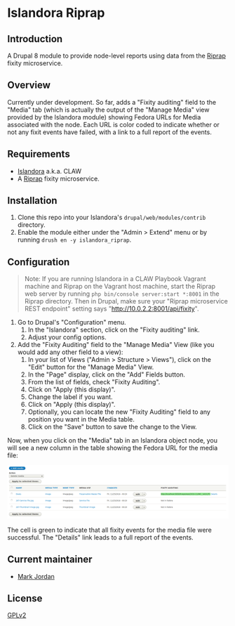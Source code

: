# Islandora Riprap

## Introduction

A Drupal 8 module to provide node-level reports using data from the [Riprap](https://github.com/mjordan/riprap) fixity microservice.

## Overview

Currently under development. So far, adds a "Fixity auditing" field to the "Media" tab (which is actually the output of the "Manage Media" view provided by the Islandora module) showing Fedora URLs for Media associated with the node. Each URL is color coded to indicate whether or not any fixit events have failed, with a link to a full report of the events.

## Requirements

* [Islandora](https://github.com/Islandora-CLAW/islandora) a.k.a. CLAW
* A [Riprap](https://github.com/mjordan/riprap) fixity microservice.

## Installation

1. Clone this repo into your Islandora's `drupal/web/modules/contrib` directory.
1. Enable the module either under the "Admin > Extend" menu or by running `drush en -y islandora_riprap`.

## Configuration

> Note: If you are running Islandora in a CLAW Playbook Vagrant machine and Riprap on the Vagrant host machine, start the Riprap web server by running `php bin/console server:start *:8001` in the Riprap directory. Then in Drupal, make sure your "Riprap microservice REST endpoint" setting says "http://10.0.2.2:8001/api/fixity".

1. Go to Drupal's "Configuration" menu.
   1. In the "Islandora" section, click on the "Fixity auditing" link.
   1. Adjust your config options.
1. Add the "Fixity Auditing" field to the "Manage Media" View (like you would add any other field to a view):
   1. In your list of Views ("Admin > Structure > Views"), click on the "Edit" button for the "Manage Media" View.
   1. In the "Page" display, click on the "Add" Fields button.
   1. From the list of fields, check "Fixity Auditing".
   1. Click on "Apply (this display)".
   1. Change the label if you want.
   1. Click on "Apply (this display)".
   1. Optionally, you can locate the new "Fixity Auditing" field to any position you want in the Media table.
   1. Click on the "Save" button to save the change to the View.

Now, when you click on the "Media" tab in an Islandora object node, you will see a new column in the table showing the Fedora URL for the media file:

![details](docs/islandora_riprap_details.png)

The cell is green to indicate that all fixity events for the media file were successful. The "Details" link leads to a full report of the events.

## Current maintainer

* [Mark Jordan](https://github.com/mjordan)

## License

[GPLv2](http://www.gnu.org/licenses/gpl-2.0.txt)
